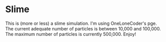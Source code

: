 # Slime
This is (more or less) a slime simulation.
I'm using OneLoneCoder's pge.
The current adequate number of particles is between 10,000 and 100,000.
The maximum number of particles is currently 500,000.
Enjoy!
